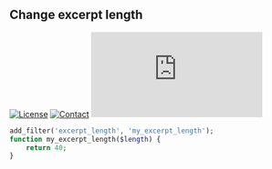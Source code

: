 ## Change excerpt length
[![License](https://img.shields.io/github/license/dedewiweka/snippets?color=brightgreen)](https://github.com/dedewiweka/snippets/blob/main/LICENSE) [![Contact](https://img.shields.io/badge/contact-Dede%20Wiweka-orange)](https://dede.wiweka.com/development) ![File size](https://img.shields.io/github/size/dedewiweka/snippets/Posts/change-excerpt-length.md) 
```php
add_filter('excerpt_length', 'my_excerpt_length');
function my_excerpt_length($length) {
    return 40;
}
```